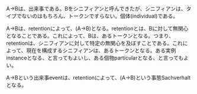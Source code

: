 A->Bは、出来事である。Bをシニフィアンと呼んできたが、シニフィアンは、タイプでないのはもちろん、トークンですらない。個体(individual)である。

A->Bは、retentionによって、(A->B)となる。retentionとは、Bに対して無関心となることである。これによって、Bは、あるトークンとなる。つまり、retentionは、シニフィアンに対して特定の無関心を及ぼすことである。これによって、現在を構成するシニフィアンは、あるトークンとなる。ある実例instanceとなる、と言ってもよいし、ある個物particularとなる、と言ってもよい。

A->Bという出来事eventは、retentionによって、(A->B)という事態Sachverhaltとなる。
